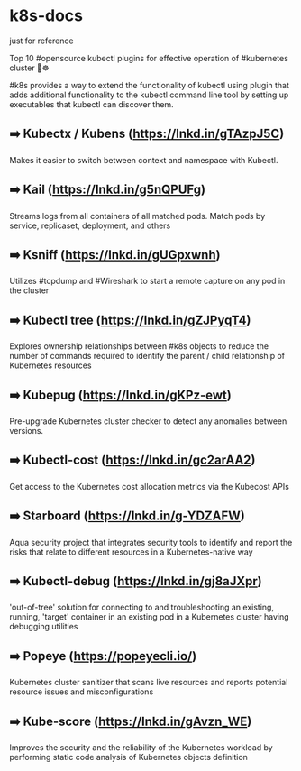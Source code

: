 # k8s-docs
just for reference


Top 10 #opensource kubectl plugins for effective operation of #kubernetes cluster 🧐☸️

#k8s provides a way to extend the functionality of kubectl using plugin that adds additional functionality to the kubectl command line tool by setting up executables that kubectl can discover them.

## ➡️ Kubectx / Kubens (https://lnkd.in/gTAzpJ5C)
Makes it easier to switch between context and namespace with Kubectl.
## ➡️ Kail (https://lnkd.in/g5nQPUFg)
Streams logs from all containers of all matched pods. Match pods by service, replicaset, deployment, and others
## ➡️ Ksniff (https://lnkd.in/gUGpxwnh)
Utilizes #tcpdump and #Wireshark to start a remote capture on any pod in the cluster
##  ➡️ Kubectl tree (https://lnkd.in/gZJPyqT4)
Explores ownership relationships between #k8s objects to reduce the number of commands required to identify the parent / child relationship of Kubernetes resources
##  ➡️ Kubepug (https://lnkd.in/gKPz-ewt)
Pre-upgrade Kubernetes cluster checker to detect any anomalies between versions.
##  ➡️ Kubectl-cost (https://lnkd.in/gc2arAA2)
Get access to the Kubernetes cost allocation metrics via the Kubecost APIs
##  ➡️ Starboard (https://lnkd.in/g-YDZAFW)
Aqua security project that integrates security tools to identify and report the risks that relate to different resources in a Kubernetes-native way
##  ➡️ Kubectl-debug (https://lnkd.in/gj8aJXpr)
'out-of-tree' solution for connecting to and troubleshooting an existing, running, 'target' container in an existing pod in a Kubernetes cluster having debugging utilities
##  ➡️ Popeye (https://popeyecli.io/)
Kubernetes cluster sanitizer that scans live resources and reports potential resource issues and misconfigurations
##  ➡️ Kube-score (https://lnkd.in/gAvzn_WE)
Improves the security and the reliability of the Kubernetes workload by performing static code analysis of Kubernetes objects definition
